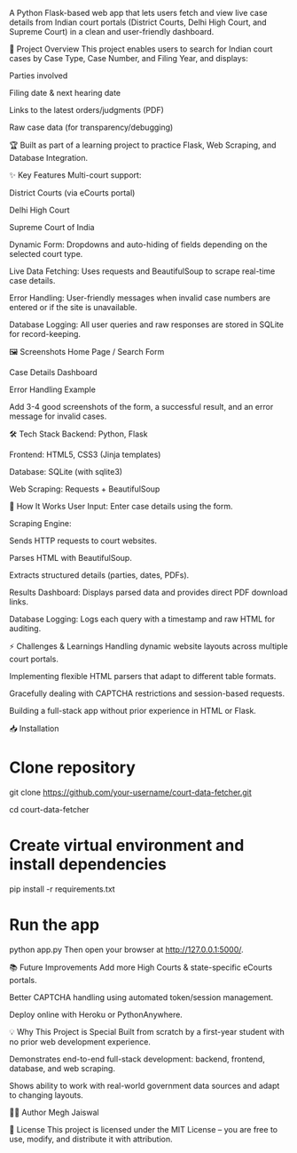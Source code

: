 A Python Flask-based web app that lets users fetch and view live case details from Indian court portals (District Courts, Delhi High Court, and Supreme Court) in a clean and user-friendly dashboard.

📌 Project Overview
This project enables users to search for Indian court cases by Case Type, Case Number, and Filing Year, and displays:

Parties involved

Filing date & next hearing date

Links to the latest orders/judgments (PDF)

Raw case data (for transparency/debugging)

🏆 Built as part of a learning project to practice Flask, Web Scraping, and Database Integration.

✨ Key Features
Multi-court support:

District Courts (via eCourts portal)

Delhi High Court

Supreme Court of India

Dynamic Form: Dropdowns and auto-hiding of fields depending on the selected court type.

Live Data Fetching: Uses requests and BeautifulSoup to scrape real-time case details.

Error Handling: User-friendly messages when invalid case numbers are entered or if the site is unavailable.

Database Logging: All user queries and raw responses are stored in SQLite for record-keeping.

🖼️ Screenshots
Home Page / Search Form

Case Details Dashboard

Error Handling Example

Add 3-4 good screenshots of the form, a successful result, and an error message for invalid cases.

🛠️ Tech Stack
Backend: Python, Flask

Frontend: HTML5, CSS3 (Jinja templates)

Database: SQLite (with sqlite3)

Web Scraping: Requests + BeautifulSoup

🚀 How It Works
User Input: Enter case details using the form.

Scraping Engine:

Sends HTTP requests to court websites.

Parses HTML with BeautifulSoup.

Extracts structured details (parties, dates, PDFs).

Results Dashboard: Displays parsed data and provides direct PDF download links.

Database Logging: Logs each query with a timestamp and raw HTML for auditing.

⚡ Challenges & Learnings
Handling dynamic website layouts across multiple court portals.

Implementing flexible HTML parsers that adapt to different table formats.

Gracefully dealing with CAPTCHA restrictions and session-based requests.

Building a full-stack app without prior experience in HTML or Flask.

📥 Installation
# Clone repository
git clone https://github.com/your-username/court-data-fetcher.git

cd court-data-fetcher

# Create virtual environment and install dependencies
pip install -r requirements.txt

# Run the app
python app.py
Then open your browser at http://127.0.0.1:5000/.

📚 Future Improvements
Add more High Courts & state-specific eCourts portals.

Better CAPTCHA handling using automated token/session management.

Deploy online with Heroku or PythonAnywhere.

💡 Why This Project is Special
Built from scratch by a first-year student with no prior web development experience.

Demonstrates end-to-end full-stack development: backend, frontend, database, and web scraping.

Shows ability to work with real-world government data sources and adapt to changing layouts.

👨‍💻 Author
Megh Jaiswal

📜 License
This project is licensed under the MIT License – you are free to use, modify, and distribute it with attribution.

